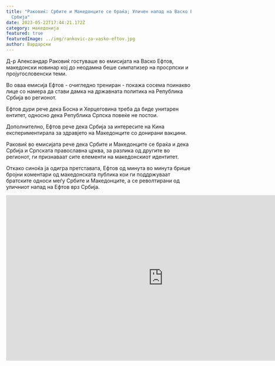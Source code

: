 ```yaml
---
title: "Раковиќ: Србите и Македонците се браќа; Уличен напад на Васко Ефтов врз
  Србија"
date: 2023-05-22T17:44:21.172Z
category: македонија
featured: true
featuredImage: ../img/rankovic-za-vasko-eftov.jpg
author: Вардарски
---
```

Д-р Александар Раковиќ гостуваше во емисијата на Васко Ефтов, македонски новинар кој до неодамна беше симпатизер на просрпски и пројугословенски теми.

Во оваа емисија Ефтов - очигледно трениран - покажа сосема поинакво лице со намера да стави дамка на државната политика на Република Србија во регионот.

Ефтов дури рече дека Босна и Херцеговина треба да биде унитарен ентитет, односно дека Република Српска повеќе не постои.

Дополнително, Ефтов рече дека Србија за интересите на Кина експериментирала за здравјето на Македонците со донирани вакцини.

Раковиќ во емисијата рече дека Србите и Македонците се браќа и дека Србија и Српската православна црква, за разлика од другите во регионот, ги признаваат сите елементи на македонскиот идентитет.

Откако синоќа ја одигра претставата, Ефтов од минута во минута брише бројни коментари од македонската публика кои ги поддржуваат братските односи меѓу Србите и Македонците, а се револтирани од уличниот напад на Ефтов врз Србија.

<iframe width="853" height="450" src="https://www.youtube.com/embed/pwY_IUg9hIY" title="VO CENTAR Srpskiot svet potona kako Titanik vo emisijata Vo Centar!" frameborder="0" allow="accelerometer; autoplay; clipboard-write; encrypted-media; gyroscope; picture-in-picture; web-share" allowfullscreen></iframe>